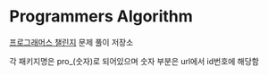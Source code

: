 # Programmers Algorithm

[프로그래머스 챌린지](https://programmers.co.kr/learn/challenges) 문제 풀이 저장소

각 패키지명은 pro_(숫자)로 되어있으며 숫자 부분은 url에서 id번호에 해당함

